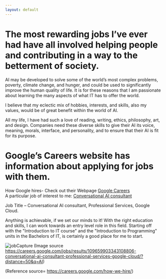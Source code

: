 ```yaml
---
layout: default
---
```


# The most rewarding jobs I’ve ever had have all involved helping people and contributing in a way to the betterment of society.
<p> AI may be developed to solve some of the world’s most complex problems, poverty, climate change, and hunger, and could be used to significantly improve the human quality of life. It is for these reasons that I am passionate about learning the many aspects of what IT has to offer the world. </p>

I believe that my eclectic mix of hobbies, interests, and skills, also my values, would be of great benefit within the world of AI. 

<p> All my life, I have had such a love of reading, writing, ethics, philosophy, art, and design. 
Companies need these diverse skills to give their AI its voice, meaning, morals, interface, and personality, and to ensure that their AI is fit for its purpose. </p>

# Google’s Careers website has information about applying for jobs with them. 
How Google hires- Check out their Webpage <a href="https://careers.google.com/how-we-hire/">Google Careers</a>  
A particular job of interest to me: 
 <a href="https://careers.google.com/jobs/results/109659903343108806-conversational-ai-consultant-professional-services-google-cloud/?distance=50&q=AI">Conversational AI consultant</a> 

<p> Job Title – Conversational AI consultant, Professional Services, Google Cloud.  </p>

<p> Anything is achievable, if we set our minds to it!
With the right education and skills, I can work towards an entry level role in this field.
Starting off with the "Introduction to IT course" and the "Introduction to Programming" units in the Bachelors of IT, is certainly a good place for me to start. </p

![jobCapture](https://user-images.githubusercontent.com/107126263/175758188-385cc2f7-8767-4d10-bd8d-5979b01a187c.PNG)
(Image source https://careers.google.com/jobs/results/109659903343108806-conversational-ai-consultant-professional-services-google-cloud/?distance=50&q=AI)

 
(Reference source= https://careers.google.com/how-we-hire/)
